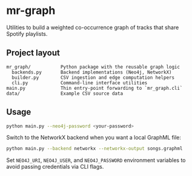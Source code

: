 # mr-graph

Utilities to build a weighted co-occurrence graph of tracks that share Spotify playlists.

## Project layout

```
mr_graph/           Python package with the reusable graph logic
  backends.py       Backend implementations (Neo4j, NetworkX)
  builder.py        CSV ingestion and edge computation helpers
  cli.py            Command-line interface utilities
main.py             Thin entry-point forwarding to `mr_graph.cli`
data/               Example CSV source data
```

## Usage

```bash
python main.py --neo4j-password <your-password>
```

Switch to the NetworkX backend when you want a local GraphML file:

```bash
python main.py --backend networkx --networkx-output songs.graphml
```

Set `NEO4J_URI`, `NEO4J_USER`, and `NEO4J_PASSWORD` environment variables to avoid passing credentials via CLI flags.
